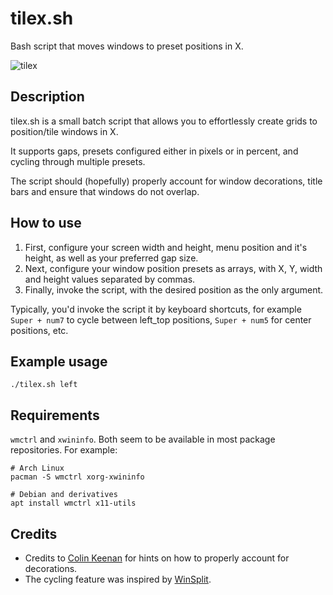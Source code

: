 # tilex.sh
Bash script that moves windows to preset positions in X.

![tilex](https://user-images.githubusercontent.com/51061686/146162894-2e70d505-ae69-47b6-8b0b-2188b2d95742.png)

## Description
tilex.sh is a small batch script that allows you to effortlessly create grids to position/tile windows in X.

It supports gaps, presets configured either in pixels or in percent, and cycling through multiple presets.

The script should (hopefully) properly account for window decorations, title bars and ensure that windows do not overlap.

## How to use
1. First, configure your screen width and height, menu position and it's height, as well as your preferred gap size. 
2. Next, configure your window position presets as arrays, with X, Y, width and height values separated by commas.
3. Finally, invoke the script, with the desired position as the only argument. 

Typically, you'd invoke the script it by keyboard shortcuts, for example ``Super + num7`` to cycle between left_top positions, ``Super + num5`` for center positions, etc.

## Example usage
```console
./tilex.sh left
```

## Requirements
``wmctrl`` and ``xwininfo``. Both seem to be available in most package repositories. For example:

```console
# Arch Linux
pacman -S wmctrl xorg-xwininfo

# Debian and derivatives
apt install wmctrl x11-utils
```

## Credits
- Credits to [Colin Keenan](https://unix.stackexchange.com/a/156349) for hints on how to properly account for decorations.
- The cycling feature was inspired by [WinSplit](https://github.com/dozius/winsplit-revolution).
